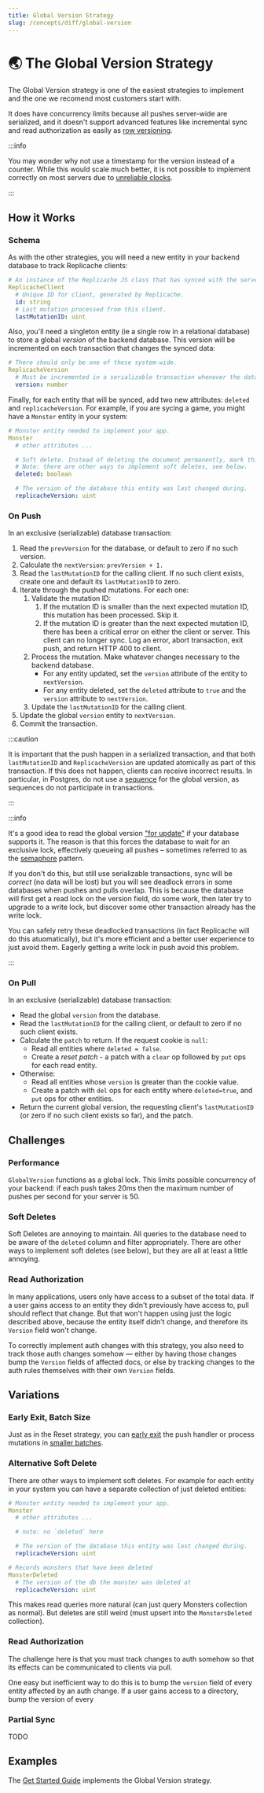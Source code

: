 ```yaml
---
title: Global Version Strategy
slug: /concepts/diff/global-version
---
```


# 🌏 The Global Version Strategy

The Global Version strategy is one of the easiest strategies to implement and the one we recomend most customers start with.

It does have concurrency limits because all pushes server-wide are serialized, and it doesn't support advanced features like incremental sync and read authorization as easily as [row versioning](/concepts/diff/row-version).

:::info

You may wonder why not use a timestamp for the version instead of a counter. While this would scale much better, it is not possible to implement correctly on most servers due to [unreliable clocks](https://www.ics.uci.edu/~cs230/lectures20/distrsyslectureset2-win20.pdf).

:::

## How it Works

### Schema

As with the other strategies, you will need a new entity in your backend database to track Replicache clients:

```yaml
# An instance of the Replicache JS class that has synced with the server.
ReplicacheClient
  # Unique ID for client, generated by Replicache.
  id: string
  # Last mutation processed from this client.
  lastMutationID: uint
```

Also, you'll need a singleton entity (ie a single row in a relational database) to store a global _version_ of the backend database. This version will be incremented on each transaction that changes the synced data:

```yaml
# There should only be one of these system-wide.
ReplicacheVersion
  # Must be incremented in a serializable transaction whenever the database changes.
  version: number
```

Finally, for each entity that will be synced, add two new attributes: `deleted` and `replicacheVersion`. For example, if you are sycing a game, you might have a `Monster` entity in your system:

```yaml
# Monster entity needed to implement your app.
Monster
  # other attributes ...

  # Soft delete. Instead of deleting the document permanently, mark this as true.
  # Note: there are other ways to implement soft deletes, see below.
  deleted: boolean

  # The version of the database this entity was last changed during.
  replicacheVersion: uint
```

### On Push

In an exclusive (serializable) database transaction:

<ol>
  <li>Read the <code>prevVersion</code> for the database, or default to zero if no such version.</li>
  <li>Calculate the <code>nextVersion</code>: <code>prevVersion + 1.</code></li>
  <li>Read the <code>lastMutationID</code> for the calling client. If no such client exists, create one and default its <code>lastMutationID</code> to zero.</li>
  <li>Iterate through the pushed mutations. For each one:
      <ol>
          <li>Validate the mutation ID:
              <ol>
                  <li>If the mutation ID is smaller than the next expected mutation ID, this mutation has been processed. Skip it.</li>
                  <li>If the mutation ID is greater than the next expected mutation ID, there has been a critical error on either the client or server. This client can no longer sync. Log an error, abort transaction, exit push, and return HTTP 400 to client.</li>
              </ol>
          </li>
          <li>Process the mutation. Make whatever changes necessary to the backend database.
            <ul>
              <li>For any entity updated, set the <code>version</code> attribute of the entity to <code>nextVersion</code>.</li>
              <li>For any entity deleted, set the <code>deleted</code> attribute to <code>true</code> and the <code>version</code> attribute to <code>nextVersion</code>.</li>
            </ul>
          </li>
          <li>Update the <code>lastMutationID</code> for the calling client.</li>
      </ol>
  </li>
  <li>Update the global <code>version</code> entity to <code>nextVersion</code>.</li>
  <li>Commit the transaction.</li>
</ol>

:::caution

It is important that the push happen in a serialized transaction, and that both `lastMutationID` and `ReplicacheVersion` are updated atomically as part of this transaction. If this does not happen, clients can receive incorrect results. In particular, in Postgres, do not use a [sequence](https://www.postgresql.org/docs/current/sql-createsequence.html) for the global version, as sequences do not participate in transactions.

:::

:::info

It's a good idea to read the global version ["for update"](https://dev.mysql.com/doc/refman/8.0/en/innodb-locking-reads.html) if your database supports it. The reason is that this forces the database to wait for an exclusive lock, effectively queueing all pushes – sometimes referred to as the [semaphore](https://dev.mysql.com/doc/refman/5.7/en/innodb-deadlocks-handling.html) pattern.

If you don't do this, but still use serializable transactions, sync will be _correct_ (no data will be lost) but you will see deadlock errors in some databases when pushes and pulls overlap. This is because the database will first get a read lock on the version field, do some work, then later try to upgrade to a write lock, but discover some other transaction already has the write lock.

You can safely retry these deadlocked transactions (in fact Replicache will do this atuomatically), but it's more efficient and a better user experience to just avoid them. Eagerly getting a write lock in push avoid this problem.

:::

### On Pull

In an exclusive (serializable) database transaction:

<ul>
  <li>Read the global <code>version</code> from the database.</li>
  <li>Read the <code>lastMutationID</code> for the calling client, or default to zero if no such client exists.</li>
  <li>Calculate the <code>patch</code> to return. If the request cookie is <code>null</code>:
    <ul>
      <li>Read all entities where <code>deleted = false</code>.</li>
      <li>Create a <em>reset patch</em> - a patch with a <code>clear</code> op followed by <code>put</code> ops for each read entity.</li>
    </ul>
  </li>
  <li>Otherwise:
    <ul>
      <li>Read all entities whose <code>version</code> is greater than the cookie value.</li>
      <li>Create a patch with <code>del</code> ops for each entity where <code>deleted=true</code>, and <code>put</code> ops for other entities.</li>
    </ul>
  </li>
  <li>Return the current global version, the requesting client's <code>lastMutationID</code> (or zero if no such client exists so far), and the patch.</li>
</ul>

## Challenges

### Performance

`GlobalVersion` functions as a global lock. This limits possible concurrency of your backend: if each push takes 20ms then the maximum number of pushes per second for your server is 50.

### Soft Deletes

Soft Deletes are annoying to maintain. All queries to the database need to be aware of the `deleted` column and filter appropriately. There are other ways to implement soft deletes (see below), but they are all at least a little annoying.

### Read Authorization

In many applications, users only have access to a subset of the total data. If a user gains access to an entity they didn't previously have access to, pull should reflect that change. But that won't happen using just the logic described above, because the entity itself didn't change, and therefore its `Version` field won't change.

To correctly implement auth changes with this strategy, you also need to track those auth changes somehow — either by having those changes bump the `Version` fields of affected docs, or else by tracking changes to the auth rules themselves with their own `Version` fields.

## Variations

### Early Exit, Batch Size

Just as in the Reset strategy, you can [early exit](./reset#early-exit) the push handler or process mutations in [smaller batches](./reset#batch-size).

### Alternative Soft Delete

There are other ways to implement soft deletes. For example for each entity in your system you can have a separate collection of just deleted entities:

```yaml
# Monster entity needed to implement your app.
Monster
  # other attributes ...

  # note: no `deleted` here

  # The version of the database this entity was last changed during.
  replicacheVersion: uint

# Records monsters that have been deleted
MonsterDeleted
  # The version of the db the monster was deleted at
  replicacheVersion: uint
```

This makes read queries more natural (can just query Monsters collection as normal). But deletes are still weird (must upsert into the `MonstersDeleted` collection).

### Read Authorization

The challenge here is that you must track changes to auth somehow so that its effects can be communicated to clients via pull.

One easy but inefficient way to do this is to bump the `version` field of every entity affected by an auth change. If a user gains access to a directory, bump the version of every

### Partial Sync

TODO

## Examples

The [Get Started Guide](/byob/remote-database) implements the Global Version strategy.

